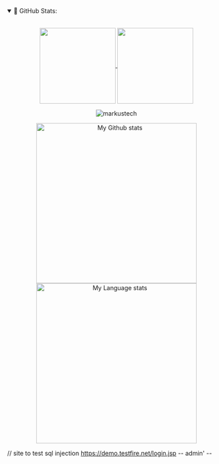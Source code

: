 <details open="">
<summary>
 📔 GitHub Stats:
</summary>
<br>
<p align="center">
  <a href="https://github.com/MarkusTech">
    <img align="center"  height="175px" src="https://github-readme-stats.vercel.app/api?username=markustech&show_icons=true&hide_border=true&title_color=94b4a4&amp&icon_color=FFFFFF&amp&text_color=FFFFFF&amp&bg_color=000000&count_private=true&include_all_commits=true"/>
  </a>
  <a href="https://github.com/MarkusTech">
    <img align="center" height="175px"  src="https://github-readme-stats.vercel.app/api/top-langs/?username=markustech&text_color=FFFFFF&bg_color=000000&title_color=94b4a4&langs_count=15&layout=compact&hide_border=true" />
  </a>
</p>
  <p align="center"><img align="center" src="https://github-readme-streak-stats.herokuapp.com/?user=markustech&text_color=FFFFFF&bg_color=000000&title_color=94b4a4&langs_count=15&layout=compact&hide_border=true" alt="markustech" /></p>
</details>




<div align="center"> 
  <a href="https://github.com/qwerty541#gh-light-mode-only">
    <img
      src="https://github-readme-stats-steel-omega.vercel.app/api?username=qwerty541&show_icons=true&include_all_commits=true&hide_border=true&number_format=long&rank_icon=percentile&show=reviews,discussions_started,discussions_answered,prs_merged,prs_merged_percentage#gh-light-mode-only"
      alt="My Github stats"
      height="370"
    />
  </a>
  <a href="https://github.com/qwerty541#gh-light-mode-only">
    <img
      src="https://github-readme-stats-steel-omega.vercel.app/api/top-langs/?username=qwerty541&layout=pie&hide_border=true&langs_count=10#gh-light-mode-only"
      alt="My Language stats"
      height="370"
    />
  </a>
</div>


// site to test sql injection
https://demo.testfire.net/login.jsp
-- admin' --
